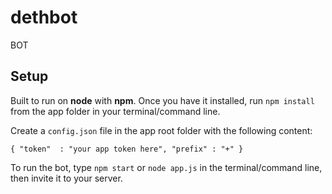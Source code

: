 ﻿# dethbot

BOT

## Setup

Built to run on **node** with **npm**. Once you have it installed, run `npm install` from the app folder in your terminal/command line.

Create a `config.json` file in the app root folder with the following content:

``{
    "token"  : "your app token here",
    "prefix" : "+"
  }``

To run the bot, type `npm start` or `node app.js` in the terminal/command line, then invite it to your server.
